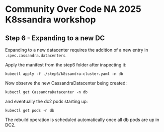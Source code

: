# Community Over Code NA 2025 K8ssandra workshop
## Step 6 - Expanding to a new DC

Expanding to a new datacenter requires the addition of a new entry in `.spec.cassandra.datacenters`.

Apply the manifest from the step6 folder after inspecting it:

```
kubectl apply -f ./step6/k8ssandra-cluster.yaml -n db
```

Now observe the new CassandraDatacenter being created:

```
kubectl get CassandraDatacenter -n db
```

and eventually the dc2 pods starting up:

```
kubectl get pods -n db
```

The rebuild operation is scheduled automatically once all db pods are up in DC2.